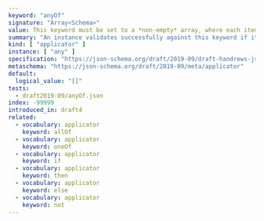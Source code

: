 ```yaml
---
keyword: "anyOf"
signature: "Array<Schema>"
value: This keyword must be set to a *non-empty* array, where each item is a valid JSON Schema
summary: "An instance validates successfully against this keyword if it validates successfully against at least one schema defined by this keyword's value."
kind: [ "applicator" ]
instance: [ "any" ]
specification: "https://json-schema.org/draft/2019-09/draft-handrews-json-schema-02#rfc.section.9.2.1.2"
metaschema: "https://json-schema.org/draft/2019-09/meta/applicator"
default:
  logical_value: "[]"
tests:
  - draft2019-09/anyOf.json
index: -99999
introduced_in: draft4
related:
  - vocabulary: applicator
    keyword: allOf
  - vocabulary: applicator
    keyword: oneOf
  - vocabulary: applicator
    keyword: if
  - vocabulary: applicator
    keyword: then
  - vocabulary: applicator
    keyword: else
  - vocabulary: applicator
    keyword: not
---
```

